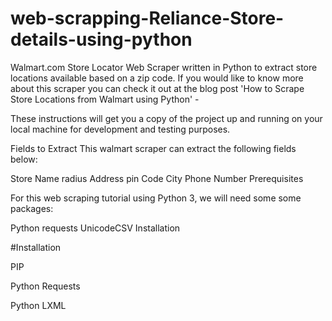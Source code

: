 # web-scrapping-Reliance-Store-details-using-python
Walmart.com Store Locator Web Scraper written in Python to extract store locations available based on a zip code. If you would like to know more about this scraper you can check it out at the blog post 'How to Scrape Store Locations from Walmart using Python' -

These instructions will get you a copy of the project up and running on your local machine for development and testing purposes.

Fields to Extract
This walmart scraper can extract the following fields below:

Store Name
radius
Address
pin Code
City
Phone Number
Prerequisites




For this web scraping tutorial using Python 3, we will need some some packages:

Python requests
UnicodeCSV
Installation

#Installation


PIP 


Python Requests


Python LXML
